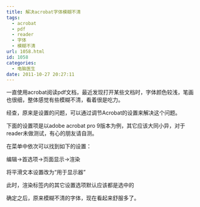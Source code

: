 ```yaml
---
title: 解决acrobat字体模糊不清
tags:
  - acrobat
  - pdf
  - reader
  - 字体
  - 模糊不清
url: 1058.html
id: 1058
categories:
  - 电脑医生
date: 2011-10-27 20:27:11
---
```


一直使用acrobat阅读pdf文档，最近发现打开某些文档时，字体颜色较浅，笔画也很细，整体感觉有些模糊不清，看着很是吃力。  

经查，原来是设置的问题，可以通过调节Acrobat的设置来解决这个问题。  

下面的设置项是以adobe acrobat pro 9版本为例，其它应该大同小异，对于reader未做测试，有心的朋友请自测。  

在菜单中依次可以找到如下的设置：  

编辑->首选项->页面显示->渲染  

将平滑文本设置改为“用于显示器”  

此时，渲染标签内的其它设置选项默认应该都是选中的  

确定之后，原来模糊不清的字体，现在看起来舒服多了。